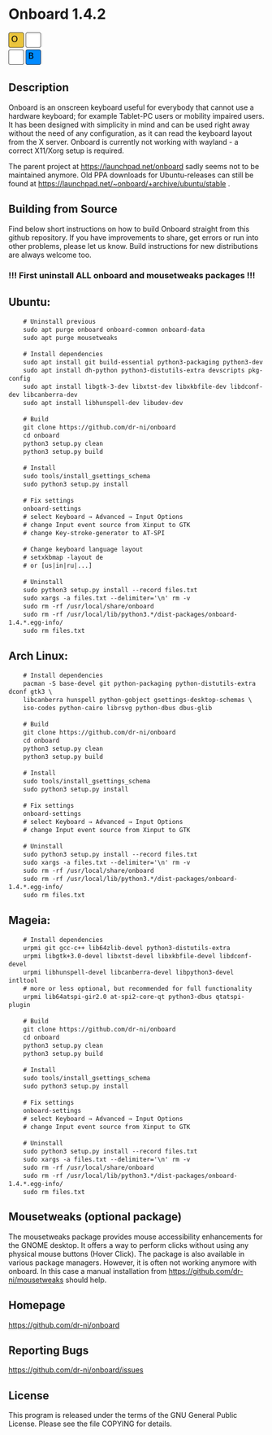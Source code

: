 # Onboard 1.4.2

![onb](https://github.com/dr-ni/onboard/blob/main/onboard.png)

## Description

Onboard is an onscreen keyboard useful for everybody that cannot use a
hardware keyboard; for example Tablet-PC users or mobility impaired users.
It has been designed with simplicity in mind and can be used right away
without the need of any configuration, as it can read the keyboard layout
from the X server. Onboard is currently not working with wayland - a correct
X11/Xorg setup is required.

The parent project at https://launchpad.net/onboard sadly seems not to be
maintained anymore. Old PPA downloads for Ubuntu-releases can still be
found at https://launchpad.net/~onboard/+archive/ubuntu/stable .

## Building from Source
Find below short instructions on how to build Onboard straight from this
github repository. If you have improvements to share, get errors or run
into other problems, please let us know. Build instructions for
new distributions are always welcome too.

### !!! First uninstall ALL onboard and mousetweaks packages !!!

## Ubuntu:
        # Uninstall previous
        sudo apt purge onboard onboard-common onboard-data
        sudo apt purge mousetweaks

        # Install dependencies
        sudo apt install git build-essential python3-packaging python3-dev
        sudo apt install dh-python python3-distutils-extra devscripts pkg-config
        sudo apt install libgtk-3-dev libxtst-dev libxkbfile-dev libdconf-dev libcanberra-dev
        sudo apt install libhunspell-dev libudev-dev
        
        # Build
        git clone https://github.com/dr-ni/onboard
        cd onboard
        python3 setup.py clean
        python3 setup.py build
        
        # Install
        sudo tools/install_gsettings_schema
        sudo python3 setup.py install

        # Fix settings
        onboard-settings
        # select Keyboard → Advanced → Input Options
        # change Input event source from Xinput to GTK
        # change Key-stroke-generator to AT-SPI

        # Change keyboard language layout
        # setxkbmap -layout de
        # or [us|in|ru|...]
        
        # Uninstall
        sudo python3 setup.py install --record files.txt
        sudo xargs -a files.txt --delimiter='\n' rm -v
        sudo rm -rf /usr/local/share/onboard
        sudo rm -rf /usr/local/lib/python3.*/dist-packages/onboard-1.4.*.egg-info/
        sudo rm files.txt

## Arch Linux:
        # Install dependencies
        pacman -S base-devel git python-packaging python-distutils-extra dconf gtk3 \
        libcanberra hunspell python-gobject gsettings-desktop-schemas \
        iso-codes python-cairo librsvg python-dbus dbus-glib

        # Build
        git clone https://github.com/dr-ni/onboard
        cd onboard
        python3 setup.py clean
        python3 setup.py build
        
        # Install
        sudo tools/install_gsettings_schema
        sudo python3 setup.py install
        
        # Fix settings
        onboard-settings
        # select Keyboard → Advanced → Input Options
        # change Input event source from Xinput to GTK
        
        # Uninstall
        sudo python3 setup.py install --record files.txt
        sudo xargs -a files.txt --delimiter='\n' rm -v
        sudo rm -rf /usr/local/share/onboard
        sudo rm -rf /usr/local/lib/python3.*/dist-packages/onboard-1.4.*.egg-info/
        sudo rm files.txt

## Mageia:
        # Install dependencies
        urpmi git gcc-c++ lib64zlib-devel python3-distutils-extra
        urpmi libgtk+3.0-devel libxtst-devel libxkbfile-devel libdconf-devel
        urpmi libhunspell-devel libcanberra-devel libpython3-devel intltool
        # more or less optional, but recommended for full functionality
        urpmi lib64atspi-gir2.0 at-spi2-core-qt python3-dbus qtatspi-plugin

        # Build
        git clone https://github.com/dr-ni/onboard
        cd onboard
        python3 setup.py clean
        python3 setup.py build
        
        # Install
        sudo tools/install_gsettings_schema
        sudo python3 setup.py install

        # Fix settings
        onboard-settings
        # select Keyboard → Advanced → Input Options
        # change Input event source from Xinput to GTK
        
        # Uninstall
        sudo python3 setup.py install --record files.txt
        sudo xargs -a files.txt --delimiter='\n' rm -v
        sudo rm -rf /usr/local/share/onboard
        sudo rm -rf /usr/local/lib/python3.*/dist-packages/onboard-1.4.*.egg-info/
        sudo rm files.txt
        
## Mousetweaks (optional package)

The mousetweaks package provides mouse accessibility enhancements for the
GNOME desktop. It offers a way to perform clicks without using any physical
mouse buttons (Hover Click).
The package is also available in various package managers. However, it is often
not working anymore with onboard. In this case a manual installation from https://github.com/dr-ni/mousetweaks should help.

## Homepage
https://github.com/dr-ni/onboard

## Reporting Bugs
https://github.com/dr-ni/onboard/issues

## License
This program is released under the terms of the GNU General Public License. Please see the file COPYING for details.
